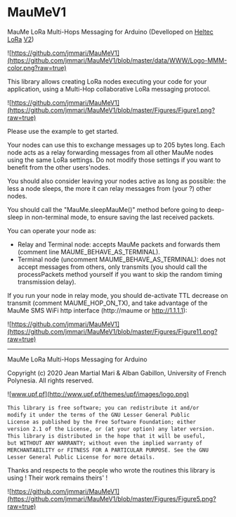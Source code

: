 # MauMeV1
MauMe LoRa Multi-Hops Messaging for Arduino
(Develloped on [Heltec LoRa](https://heltec.org/project/wifi-lora-32/) [V2](https://heltec.org/wp-content/uploads/2020/04/SAM_0748_800X800.png))

![https://github.com/jmmari/MauMeV1](https://github.com/jmmari/MauMeV1/blob/master/data/WWW/Logo-MMM-color.png?raw=true)

This library allows creating LoRa nodes executing your code for your application, using a Multi-Hop collaborative LoRa messaging protocol. 

![https://github.com/jmmari/MauMeV1](https://github.com/jmmari/MauMeV1/blob/master/Figures/Figure1.png?raw=true)

Please use the example to get started.

Your nodes can use this to exchange messages up to 205 bytes long. Each node acts as a relay forwarding messages from all other MauMe nodes using the same LoRa settings. Do not modify those settings if you want to benefit from the other users'nodes. 

You should also consider leaving your nodes active as long as possible: the less a node sleeps, the more it can relay messages from (your ?) other nodes.

You should call the "MauMe.sleepMauMe()" method before going to deep-sleep in non-terminal mode, to ensure saving the last received packets.

You can operate your node as:
- Relay and Terminal node: accepts MauMe packets and forwards them (comment line MAUME_BEHAVE_AS_TERMINAL).
- Terminal node (uncomment MAUME_BEHAVE_AS_TERMINAL): does not accept messages from others, only transmits (you should call the processPackets method yourself if you want to skip the random timing transmission delay).

If you run your node in relay mode, you should de-activate TTL decrease on transmit (comment MAUME_HOP_ON_TX), and take advantage of the MauMe SMS WiFi http interface (http://maume or http://1.1.1.1):

![https://github.com/jmmari/MauMeV1](https://github.com/jmmari/MauMeV1/blob/master/Figures/Figure11.png?raw=true)

______________________________________________________________________________________________
 MauMe LoRa Multi-Hops Messaging for Arduino
  
  Copyright (c) 2020 Jean Martial Mari & Alban Gabillon, University of French Polynesia. 
  All rights reserved.
  
  ![www.upf.pf](http://www.upf.pf/themes/upf/images/logo.png)      
 
    This library is free software; you can redistribute it and/or
    modify it under the terms of the GNU Lesser General Public
    License as published by the Free Software Foundation; either
    version 2.1 of the License, or (at your option) any later version.
    This library is distributed in the hope that it will be useful,
    but WITHOUT ANY WARRANTY; without even the implied warranty of
    MERCHANTABILITY or FITNESS FOR A PARTICULAR PURPOSE. See the GNU
    Lesser General Public License for more details.  
    
Thanks and respects to the people who wrote the routines this library is using ! Their work remains theirs' !

![https://github.com/jmmari/MauMeV1](https://github.com/jmmari/MauMeV1/blob/master/Figures/Figure5.png?raw=true)
